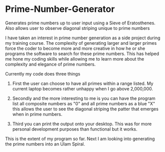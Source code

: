 # Prime-Number-Generator
Generates prime numbers up to user input using a Sieve of Eratosthenes. Also allows user to observe diagonal striping unique to prime numbers 

I have taken an interest in prime number generation as a side project during my training course. The complexity of generating
larger and larger primes force the coder to become more and more creative in how he or she programs the software to search for these
prime numbers. This has helped me hone my coding skills while allowing me to learn more about the complexity and elegance
of prime numbers.

Currently my code does three things

  1) First the user can choose to have all primes within a range listed. My current laptop becomes rather unhappy 
        when I go above 2,000,000. 
  
  2) Secondly and the more interesting to me is you can have the program list all composite numbers as "0" and 
        all prime numbers as a blue "X" this allows the user to see the diagonal striping the patter that emerges
        when in prime numbers.
        
  3) Third you can print the output onto your desktop. This was for more personal development purposes than functional
        but it works.
        
  This is the extent of my program so far. Next I am looking into generating the prime numbers into an Ulam Spiral.

  
     
